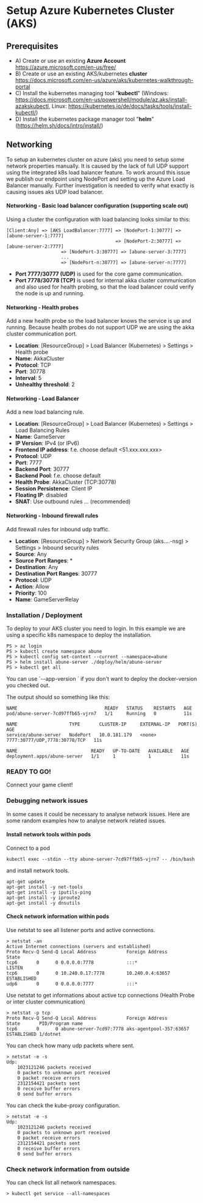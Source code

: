 # Setup Azure Kubernetes Cluster (AKS)

## Prerequisites

- A) Create or use an existing **Azure Account** 
https://azure.microsoft.com/en-us/free/
- B) Create or use an existing AKS/kubernetes **cluster** https://docs.microsoft.com/en-us/azure/aks/kubernetes-walkthrough-portal
- C) Install the kubernetes managing tool "**kubectl**" (Windows: https://docs.microsoft.com/en-us/powershell/module/az.aks/install-azakskubectl, Linux: https://kubernetes.io/de/docs/tasks/tools/install-kubectl/)
- D) Install the kubernetes package manager tool "**helm**" (https://helm.sh/docs/intro/install/)

## Networking
To setup an kubernetes cluster on azure (aks) you need to setup some network properties manually.
It is caused by the lack of full UDP support using the integrated k8s load balancer feature.
To work around this issue we publish our endpoint using NodePort and setting up the Azure Load Balancer manually.
Further investigation is needed to verify what exactly is causing issues aks UDP load balancer.

#### Networking - Basic load balancer configuration (supporting scale out)
Using a cluster the configuration with load balancing looks similar to this:

```
[Client:Any] => [AKS LoadBalancer:7777] => [NodePort-1:30777] => [abune-server-1:7777]
                                        => [NodePort-2:30777] => [abune-server-2:7777]
					=> [NodePort-3:30777] => [abune-server-3:7777]
					...
					=> [NodePort-n:30777] => [abune-server-n:7777]
```									

- **Port 7777/30777 (UDP)** is used for the core game communication.
- **Port 7778/30778 (TCP)** is used for internal akka cluster communication and also used for health probing, so that the load balancer could verify the node is up and running.

#### Networking - Health probes
Add a new health probe so the load balancer knows the service is up and running.
Because health probes do not support UDP we are using the akka cluster communication port.

- **Location**: [ResourceGroup] > Load Balancer (Kubernetes) > Settings > Health probe
- **Name**: AkkaCluster 
- **Protocol**: TCP
- **Port**: 30778
- **Interval**: 5
- **Unhealthy threshold**: 2

#### Networking - Load Balancer
Add a new load balancing rule. 

- **Location**: [ResourceGroup] > Load Balancer (Kubernetes) > Settings > Load Balancing Rules
- **Name**: GameServer 
- **IP Version**: IPv4 (or IPv6)
- **Frontend IP address**: f.e. choose default <51.xxx.xxx.xxx>
- **Protocol**: UDP
- **Port**: 7777
- **Backend Port**: 30777
- **Backend Pool**: f.e. choose default <aksOutboundBackendPool>
- **Health Probe**: AkkaCluster (TCP:30778)
- **Session Persistence**: Client IP
- **Floating IP**: disabled
- **SNAT**: Use outbound rules ... (recommended)

#### Networking - Inbound firewall rules
Add firewall rules for inbound udp traffic.

- **Location**: [ResourceGroup] > Network Security Group (aks....-nsg) > Settings > Inbound security rules
- **Source**: Any
- **Source Port Ranges**: *
- **Destination**: Any
- **Destination Port Ranges**: 30777
- **Protocol**: UDP
- **Action**: Allow
- **Priority**: 100
- **Name**: GameServerRelay

### Installation / Deployment
To deploy to your AKS cluster you need to login. In this example we are using a specific k8s namespace to deploy the installation.

```
PS > az login
PS > kubectl create namespace abune
PS > kubectl config set-context --current --namespace=abune
PS > helm install abune-server ./deploy/helm/abune-server
PS > kubectl get all
```

You can use ´--app-version <VERSION>´ if you don't want to deploy the docker-version you checked out.

The output should so something like this:

```
NAME                                READY   STATUS    RESTARTS   AGE
pod/abune-server-7cd97ffb65-vjrn7   1/1     Running   0          11s

NAME                   TYPE       CLUSTER-IP     EXTERNAL-IP   PORT(S)                         AGE
service/abune-server   NodePort   10.0.181.179   <none>        7777:30777/UDP,7778:30778/TCP   11s

NAME                           READY   UP-TO-DATE   AVAILABLE   AGE
deployment.apps/abune-server   1/1     1            1           11s
```

### READY TO GO!
Connect your game client!

### Debugging network issues
In some cases it could be necessary to analyse network issues. 
Here are some random examples how to analyse network related issues.

#### Install network tools within pods
Connect to a pod 
```
kubectl exec --stdin --tty abune-server-7cd97ffb65-vjrn7 -- /bin/bash
```
and install network tools.
```
apt-get update
apt-get install -y net-tools
apt-get install -y iputils-ping
apt-get install -y iproute2
apt-get install -y dnsutils
```

#### Check network information within pods
Use netstat to see all listener ports and active connections.
```
> netstat -an
Active Internet connections (servers and established)
Proto Recv-Q Send-Q Local Address           Foreign Address         State
tcp6       0      0 0.0.0.0:7778            :::*                    LISTEN
tcp6       0      0 10.240.0.17:7778        10.240.0.4:63657        ESTABLISHED
udp6       0      0 0.0.0.0:7777            :::*
```

Use netstat to get informations about active tcp connections (Health Probe or inter cluster communication)
```
> netstat -p tcp
Proto Recv-Q Send-Q Local Address           Foreign Address         State       PID/Program name
tcp6       0      0 abune-server-7cd97:7778 aks-agentpool-357:63657 ESTABLISHED 1/dotnet
```

You can check how many udp packets where sent.
```
> netstat -e -s
Udp:
    1023121246 packets received
    0 packets to unknown port received
    0 packet receive errors
    2312154421 packets sent
    0 receive buffer errors
    0 send buffer errors
```

You can check the kube-proxy configuration.
```
> netstat -e -s
Udp:
    1023121246 packets received
    0 packets to unknown port received
    0 packet receive errors
    2312154421 packets sent
    0 receive buffer errors
    0 send buffer errors
```

### Check network information from outside 

You can check list all network namespaces. 
```
> kubectl get service --all-namespaces
```

